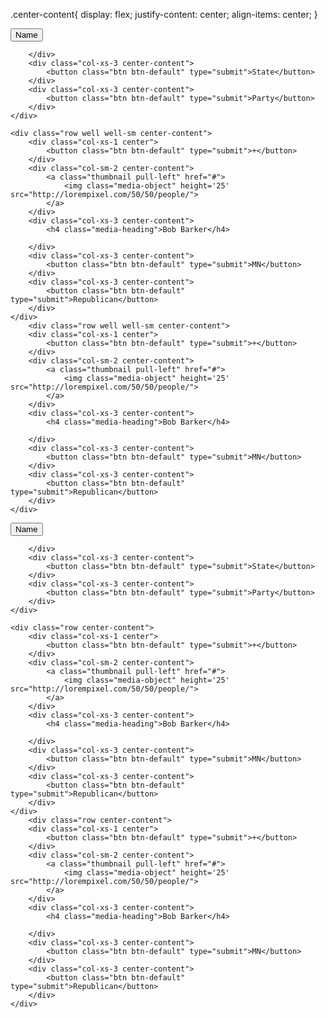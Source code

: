 .center-content{
    display: flex;
    justify-content: center;
    align-items: center;
}

<div class="container">
     <div class="row well well-sm">
		<div class="col-xs-3">
		</div>
		<div class="col-xs-3 center-content">
		     <button class="btn btn-default" type="submit">Name</button>
		    
		</div>
		<div class="col-xs-3 center-content">
		    <button class="btn btn-default" type="submit">State</button>
		</div>
		<div class="col-xs-3 center-content">
		    <button class="btn btn-default" type="submit">Party</button>
        </div>
	</div>
	
    <div class="row well well-sm center-content">
        <div class="col-xs-1 center">
		    <button class="btn btn-default" type="submit">+</button>
		</div>
		<div class="col-sm-2 center-content">
		    <a class="thumbnail pull-left" href="#">
                <img class="media-object" height='25' src="http://lorempixel.com/50/50/people/">
            </a>
		</div>
		<div class="col-xs-3 center-content">
		    <h4 class="media-heading">Bob Barker</h4>
		    
		</div>
		<div class="col-xs-3 center-content">
		    <button class="btn btn-default" type="submit">MN</button>
		</div>
		<div class="col-xs-3 center-content">
		    <button class="btn btn-default" type="submit">Republican</button>
        </div>
	</div>
	    <div class="row well well-sm center-content">
        <div class="col-xs-1 center">
		    <button class="btn btn-default" type="submit">+</button>
		</div>
		<div class="col-sm-2 center-content">
		    <a class="thumbnail pull-left" href="#">
                <img class="media-object" height='25' src="http://lorempixel.com/50/50/people/">
            </a>
		</div>
		<div class="col-xs-3 center-content">
		    <h4 class="media-heading">Bob Barker</h4>
		    
		</div>
		<div class="col-xs-3 center-content">
		    <button class="btn btn-default" type="submit">MN</button>
		</div>
		<div class="col-xs-3 center-content">
		    <button class="btn btn-default" type="submit">Republican</button>
        </div>
	</div>
</div>



<div class="container">
     <div class="row">
		<div class="col-xs-3">
		</div>
		<div class="col-xs-3 center-content">
		     <button class="btn btn-default" type="submit">Name</button>
		    
		</div>
		<div class="col-xs-3 center-content">
		    <button class="btn btn-default" type="submit">State</button>
		</div>
		<div class="col-xs-3 center-content">
		    <button class="btn btn-default" type="submit">Party</button>
        </div>
	</div>
	
    <div class="row center-content">
        <div class="col-xs-1 center">
		    <button class="btn btn-default" type="submit">+</button>
		</div>
		<div class="col-sm-2 center-content">
		    <a class="thumbnail pull-left" href="#">
                <img class="media-object" height='25' src="http://lorempixel.com/50/50/people/">
            </a>
		</div>
		<div class="col-xs-3 center-content">
		    <h4 class="media-heading">Bob Barker</h4>
		    
		</div>
		<div class="col-xs-3 center-content">
		    <button class="btn btn-default" type="submit">MN</button>
		</div>
		<div class="col-xs-3 center-content">
		    <button class="btn btn-default" type="submit">Republican</button>
        </div>
	</div>
	    <div class="row center-content">
        <div class="col-xs-1 center">
		    <button class="btn btn-default" type="submit">+</button>
		</div>
		<div class="col-sm-2 center-content">
		    <a class="thumbnail pull-left" href="#">
                <img class="media-object" height='25' src="http://lorempixel.com/50/50/people/">
            </a>
		</div>
		<div class="col-xs-3 center-content">
		    <h4 class="media-heading">Bob Barker</h4>
		    
		</div>
		<div class="col-xs-3 center-content">
		    <button class="btn btn-default" type="submit">MN</button>
		</div>
		<div class="col-xs-3 center-content">
		    <button class="btn btn-default" type="submit">Republican</button>
        </div>
	</div>
</div>


